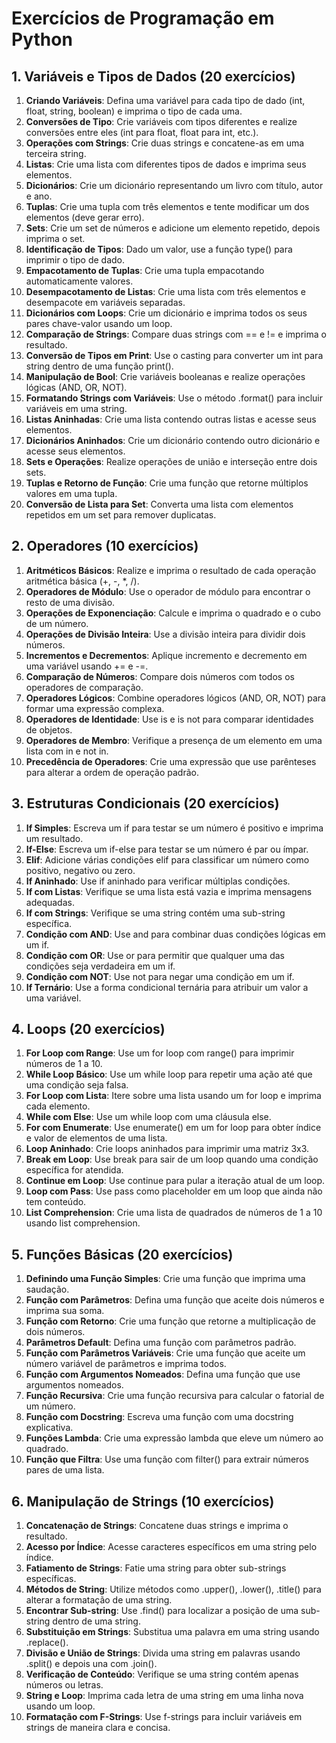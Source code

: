 # Exercícios de Programação em Python

## 1. Variáveis e Tipos de Dados (20 exercícios)

1. **Criando Variáveis**: Defina uma variável para cada tipo de dado (int, float, string, boolean) e imprima o tipo de cada uma.
2. **Conversões de Tipo**: Crie variáveis com tipos diferentes e realize conversões entre eles (int para float, float para int, etc.).
3. **Operações com Strings**: Crie duas strings e concatene-as em uma terceira string.
4. **Listas**: Crie uma lista com diferentes tipos de dados e imprima seus elementos.
5. **Dicionários**: Crie um dicionário representando um livro com título, autor e ano.
6. **Tuplas**: Crie uma tupla com três elementos e tente modificar um dos elementos (deve gerar erro).
7. **Sets**: Crie um set de números e adicione um elemento repetido, depois imprima o set.
8. **Identificação de Tipos**: Dado um valor, use a função type() para imprimir o tipo de dado.
9. **Empacotamento de Tuplas**: Crie uma tupla empacotando automaticamente valores.
10. **Desempacotamento de Listas**: Crie uma lista com três elementos e desempacote em variáveis separadas.
11. **Dicionários com Loops**: Crie um dicionário e imprima todos os seus pares chave-valor usando um loop.
12. **Comparação de Strings**: Compare duas strings com == e != e imprima o resultado.
13. **Conversão de Tipos em Print**: Use o casting para converter um int para string dentro de uma função print().
14. **Manipulação de Bool**: Crie variáveis booleanas e realize operações lógicas (AND, OR, NOT).
15. **Formatando Strings com Variáveis**: Use o método .format() para incluir variáveis em uma string.
16. **Listas Aninhadas**: Crie uma lista contendo outras listas e acesse seus elementos.
17. **Dicionários Aninhados**: Crie um dicionário contendo outro dicionário e acesse seus elementos.
18. **Sets e Operações**: Realize operações de união e interseção entre dois sets.
19. **Tuplas e Retorno de Função**: Crie uma função que retorne múltiplos valores em uma tupla.
20. **Conversão de Lista para Set**: Converta uma lista com elementos repetidos em um set para remover duplicatas.

## 2. Operadores (10 exercícios)

1. **Aritméticos Básicos**: Realize e imprima o resultado de cada operação aritmética básica (+, -, *, /).
2. **Operadores de Módulo**: Use o operador de módulo para encontrar o resto de uma divisão.
3. **Operações de Exponenciação**: Calcule e imprima o quadrado e o cubo de um número.
4. **Operações de Divisão Inteira**: Use a divisão inteira para dividir dois números.
5. **Incrementos e Decrementos**: Aplique incremento e decremento em uma variável usando += e -=.
6. **Comparação de Números**: Compare dois números com todos os operadores de comparação.
7. **Operadores Lógicos**: Combine operadores lógicos (AND, OR, NOT) para formar uma expressão complexa.
8. **Operadores de Identidade**: Use is e is not para comparar identidades de objetos.
9. **Operadores de Membro**: Verifique a presença de um elemento em uma lista com in e not in.
10. **Precedência de Operadores**: Crie uma expressão que use parênteses para alterar a ordem de operação padrão.

## 3. Estruturas Condicionais (20 exercícios)

1. **If Simples**: Escreva um if para testar se um número é positivo e imprima um resultado.
2. **If-Else**: Escreva um if-else para testar se um número é par ou ímpar.
3. **Elif**: Adicione várias condições elif para classificar um número como positivo, negativo ou zero.
4. **If Aninhado**: Use if aninhado para verificar múltiplas condições.
5. **If com Listas**: Verifique se uma lista está vazia e imprima mensagens adequadas.
6. **If com Strings**: Verifique se uma string contém uma sub-string específica.
7. **Condição com AND**: Use and para combinar duas condições lógicas em um if.
8. **Condição com OR**: Use or para permitir que qualquer uma das condições seja verdadeira em um if.
9. **Condição com NOT**: Use not para negar uma condição em um if.
10. **If Ternário**: Use a forma condicional ternária para atribuir um valor a uma variável.

## 4. Loops (20 exercícios)

1. **For Loop com Range**: Use um for loop com range() para imprimir números de 1 a 10.
2. **While Loop Básico**: Use um while loop para repetir uma ação até que uma condição seja falsa.
3. **For Loop com Lista**: Itere sobre uma lista usando um for loop e imprima cada elemento.
4. **While com Else**: Use um while loop com uma cláusula else.
5. **For com Enumerate**: Use enumerate() em um for loop para obter índice e valor de elementos de uma lista.
6. **Loop Aninhado**: Crie loops aninhados para imprimir uma matriz 3x3.
7. **Break em Loop**: Use break para sair de um loop quando uma condição específica for atendida.
8. **Continue em Loop**: Use continue para pular a iteração atual de um loop.
9. **Loop com Pass**: Use pass como placeholder em um loop que ainda não tem conteúdo.
10. **List Comprehension**: Crie uma lista de quadrados de números de 1 a 10 usando list comprehension.

## 5. Funções Básicas (20 exercícios)

1. **Definindo uma Função Simples**: Crie uma função que imprima uma saudação.
2. **Função com Parâmetros**: Defina uma função que aceite dois números e imprima sua soma.
3. **Função com Retorno**: Crie uma função que retorne a multiplicação de dois números.
4. **Parâmetros Default**: Defina uma função com parâmetros padrão.
5. **Função com Parâmetros Variáveis**: Crie uma função que aceite um número variável de parâmetros e imprima todos.
6. **Função com Argumentos Nomeados**: Defina uma função que use argumentos nomeados.
7. **Função Recursiva**: Crie uma função recursiva para calcular o fatorial de um número.
8. **Função com Docstring**: Escreva uma função com uma docstring explicativa.
9. **Funções Lambda**: Crie uma expressão lambda que eleve um número ao quadrado.
10. **Função que Filtra**: Use uma função com filter() para extrair números pares de uma lista.

## 6. Manipulação de Strings (10 exercícios)

1. **Concatenação de Strings**: Concatene duas strings e imprima o resultado.
2. **Acesso por Índice**: Acesse caracteres específicos em uma string pelo índice.
3. **Fatiamento de Strings**: Fatie uma string para obter sub-strings específicas.
4. **Métodos de String**: Utilize métodos como .upper(), .lower(), .title() para alterar a formatação de uma string.
5. **Encontrar Sub-string**: Use .find() para localizar a posição de uma sub-string dentro de uma string.
6. **Substituição em Strings**: Substitua uma palavra em uma string usando .replace().
7. **Divisão e União de Strings**: Divida uma string em palavras usando .split() e depois una com .join().
8. **Verificação de Conteúdo**: Verifique se uma string contém apenas números ou letras.
9. **String e Loop**: Imprima cada letra de uma string em uma linha nova usando um loop.
10. **Formatação com F-Strings**: Use f-strings para incluir variáveis em strings de maneira clara e concisa.